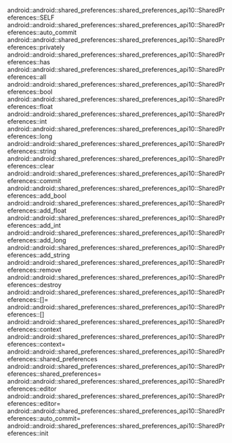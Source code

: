 android::android::shared_preferences::shared_preferences_api10::SharedPreferences::SELF
android::android::shared_preferences::shared_preferences_api10::SharedPreferences::auto_commit
android::android::shared_preferences::shared_preferences_api10::SharedPreferences::privately
android::android::shared_preferences::shared_preferences_api10::SharedPreferences::has
android::android::shared_preferences::shared_preferences_api10::SharedPreferences::all
android::android::shared_preferences::shared_preferences_api10::SharedPreferences::bool
android::android::shared_preferences::shared_preferences_api10::SharedPreferences::float
android::android::shared_preferences::shared_preferences_api10::SharedPreferences::int
android::android::shared_preferences::shared_preferences_api10::SharedPreferences::long
android::android::shared_preferences::shared_preferences_api10::SharedPreferences::string
android::android::shared_preferences::shared_preferences_api10::SharedPreferences::clear
android::android::shared_preferences::shared_preferences_api10::SharedPreferences::commit
android::android::shared_preferences::shared_preferences_api10::SharedPreferences::add_bool
android::android::shared_preferences::shared_preferences_api10::SharedPreferences::add_float
android::android::shared_preferences::shared_preferences_api10::SharedPreferences::add_int
android::android::shared_preferences::shared_preferences_api10::SharedPreferences::add_long
android::android::shared_preferences::shared_preferences_api10::SharedPreferences::add_string
android::android::shared_preferences::shared_preferences_api10::SharedPreferences::remove
android::android::shared_preferences::shared_preferences_api10::SharedPreferences::destroy
android::android::shared_preferences::shared_preferences_api10::SharedPreferences::[]=
android::android::shared_preferences::shared_preferences_api10::SharedPreferences::[]
android::android::shared_preferences::shared_preferences_api10::SharedPreferences::context
android::android::shared_preferences::shared_preferences_api10::SharedPreferences::context=
android::android::shared_preferences::shared_preferences_api10::SharedPreferences::shared_preferences
android::android::shared_preferences::shared_preferences_api10::SharedPreferences::shared_preferences=
android::android::shared_preferences::shared_preferences_api10::SharedPreferences::editor
android::android::shared_preferences::shared_preferences_api10::SharedPreferences::editor=
android::android::shared_preferences::shared_preferences_api10::SharedPreferences::auto_commit=
android::android::shared_preferences::shared_preferences_api10::SharedPreferences::init